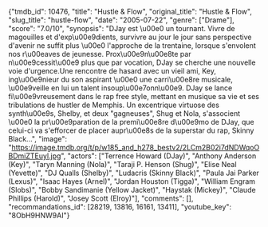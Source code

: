 {"tmdb_id": 10476, "title": "Hustle & Flow", "original_title": "Hustle & Flow", "slug_title": "hustle-flow", "date": "2005-07-22", "genre": ["Drame"], "score": "7.0/10", "synopsis": "DJay est \u00e0 un tournant. Vivre de magouilles et d'exp\u00e9dients, survivre au jour le jour sans perspective d'avenir ne suffit plus \u00e0 l'approche de la trentaine, lorsque s'envolent nos r\u00eaves de jeunesse. Prox\u00e9n\u00e8te par n\u00e9cessit\u00e9 plus que par vocation, DJay se cherche une nouvelle voie d'urgence.Une rencontre de hasard avec un vieil ami, Key, ing\u00e9nieur du son aspirant \u00e0 une carri\u00e8re musicale, \u00e9veille en lui un talent insoup\u00e7onn\u00e9. DJay se lance fi\u00e9vreusement dans le rap free style, mettant en musique sa vie et ses tribulations de hustler de Memphis. Un excentrique virtuose des synth\u00e9s, Shelby, et deux \"gagneuses\", Shug et Nola, s'associent \u00e0 la pr\u00e9paration de la premi\u00e8re d\u00e9mo de DJay, que celui-ci va s'efforcer de placer aupr\u00e8s de la superstar du rap, Skinny Black...", "image": "https://image.tmdb.org/t/p/w185_and_h278_bestv2/2LCm2B02i7dNDWqoOBDmiZTEuyl.jpg", "actors": ["Terrence Howard (DJay)", "Anthony Anderson (Key)", "Taryn Manning (Nola)", "Taraji P. Henson (Shug)", "Elise Neal (Yevette)", "DJ Qualls (Shelby)", "Ludacris (Skinny Black)", "Paula Jai Parker (Lexus)", "Isaac Hayes (Arnel)", "Jordan Houston (Tigga)", "William Engram (Slobs)", "Bobby Sandimanie (Yellow Jacket)", "Haystak (Mickey)", "Claude Phillips (Harold)", "Josey Scott (Elroy)"], "comments": [], "recommandations_id": [28219, 13816, 16161, 13411], "youtube_key": "8ObH9HNW9AI"}